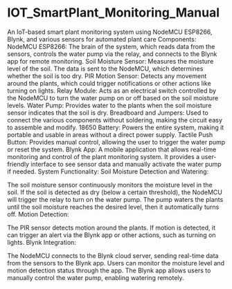# IOT_SmartPlant_Monitoring_Manual
An IoT-based smart plant monitoring system using NodeMCU ESP8266, Blynk, and various sensors for automated plant care
Components:
NodeMCU ESP8266: The brain of the system, which reads data from the sensors, controls the water pump via the relay, and connects to the Blynk app for remote monitoring.
Soil Moisture Sensor: Measures the moisture level of the soil. The data is sent to the NodeMCU, which determines whether the soil is too dry.
PIR Motion Sensor: Detects any movement around the plants, which could trigger notifications or other actions like turning on lights.
Relay Module: Acts as an electrical switch controlled by the NodeMCU to turn the water pump on or off based on the soil moisture levels.
Water Pump: Provides water to the plants when the soil moisture sensor indicates that the soil is dry.
Breadboard and Jumpers: Used to connect the various components without soldering, making the circuit easy to assemble and modify.
18650 Battery: Powers the entire system, making it portable and usable in areas without a direct power supply.
Tactile Push Button: Provides manual control, allowing the user to trigger the water pump or reset the system.
Blynk App: A mobile application that allows real-time monitoring and control of the plant monitoring system. It provides a user-friendly interface to see sensor data and manually activate the water pump if needed.
System Functionality:
Soil Moisture Detection and Watering:

The soil moisture sensor continuously monitors the moisture level in the soil.
If the soil is detected as dry (below a certain threshold), the NodeMCU will trigger the relay to turn on the water pump.
The pump waters the plants until the soil moisture reaches the desired level, then it automatically turns off.
Motion Detection:

The PIR sensor detects motion around the plants.
If motion is detected, it can trigger an alert via the Blynk app or other actions, such as turning on lights.
Blynk Integration:

The NodeMCU connects to the Blynk cloud server, sending real-time data from the sensors to the Blynk app.
Users can monitor the moisture level and motion detection status through the app.
The Blynk app allows users to manually control the water pump, enabling watering remotely.
